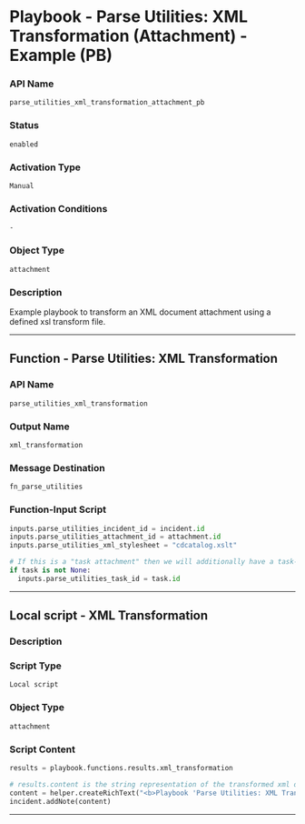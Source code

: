 <!--
    DO NOT MANUALLY EDIT THIS FILE
    THIS FILE IS AUTOMATICALLY GENERATED WITH resilient-sdk codegen
    Generated with resilient-sdk v51.0.0.1.486
-->

# Playbook - Parse Utilities: XML Transformation (Attachment) - Example (PB)

### API Name
`parse_utilities_xml_transformation_attachment_pb`

### Status
`enabled`

### Activation Type
`Manual`

### Activation Conditions
`-`

### Object Type
`attachment`

### Description
Example playbook to transform an XML document attachment using a defined xsl transform file.


---
## Function - Parse Utilities: XML Transformation

### API Name
`parse_utilities_xml_transformation`

### Output Name
`xml_transformation`

### Message Destination
`fn_parse_utilities`

### Function-Input Script
```python
inputs.parse_utilities_incident_id = incident.id
inputs.parse_utilities_attachment_id = attachment.id
inputs.parse_utilities_xml_stylesheet = "cdcatalog.xslt"

# If this is a "task attachment" then we will additionally have a task-id
if task is not None:
  inputs.parse_utilities_task_id = task.id
```

---

## Local script - XML Transformation

### Description


### Script Type
`Local script`

### Object Type
`attachment`

### Script Content
```python
results = playbook.functions.results.xml_transformation

# results.content is the string representation of the transformed xml document
content = helper.createRichText("<b>Playbook 'Parse Utilities: XML Transformation (Attachment) - Example (PB)' results</b><br>{}".format(results.content))
incident.addNote(content)
```

---

